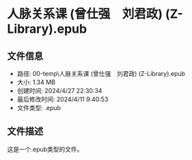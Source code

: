 ﻿# 人脉关系课 (曾仕强　刘君政) (Z-Library).epub

## 文件信息
- 路径: 00-temp\人脉关系课 (曾仕强　刘君政) (Z-Library).epub
- 大小: 1.34 MB
- 创建时间: 2024/4/27 22:30:34
- 最后修改时间: 2024/4/11 9:40:53
- 文件类型: .epub

## 文件描述
这是一个.epub类型的文件。

